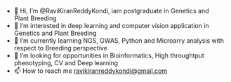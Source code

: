 - 👋 Hi, I’m @RaviKiranReddyKondi, iam postgraduate in Genetics and Plant Breeding
- 👀 I’m interested in deep learning and computer vision application in Genetics and Plant Breeding
- 🌱 I’m currently learning NGS, GWAS, Python and Microarry analysis with respect to Breeding perspective
- 💞️ I’m looking for opportunities in Bioinformatics, High throughtput phenotyping, CV and Deep learning
- 📫 How to reach me ravikiranreddykondi@gmail.com

<!---
RaviKiranReddyKondi/RaviKiranReddyKondi is a ✨ special ✨ repository because its `README.md` (this file) appears on your GitHub profile.
You can click the Preview link to take a look at your changes.
--->
